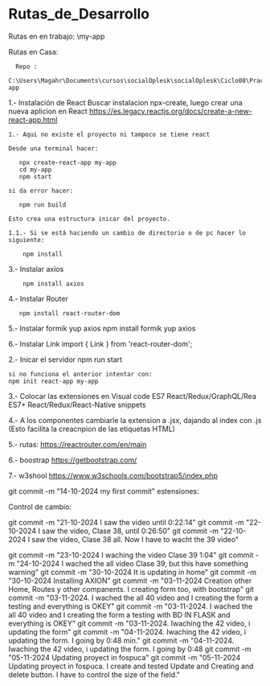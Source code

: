 # Rutas_de_Desarrollo

  Rutas en en trabajo:
     \my-app

          
  Rutas en Casa:
      
      Repo :
             C:\Users\Magahr\Documents\cursos\socialOplesk\socialOplesk\Ciclo08\Practicas\hacks\Hack_REACT_CRUD\Hack_REACT_CRUD_AWS\my-app
     
1.- Instalación de React
    Buscar instalacion npx-create, luego crear una nueva aplicion en React
    https://es.legacy.reactjs.org/docs/create-a-new-react-app.html

    1.- Aqui no existe el proyecto ni tampoco se tiene react

    Desde una terminal hacer:
   
       npx create-react-app my-app
       cd my-app
       npm start

    si da error hacer:

       npm run build

    Esto crea una estructura inicar del proyecto.

    1.1.- Si se está haciendo un cambio de directorio o de pc hacer lo siguiente:
         
        npm install


3.- Instalar axios
    
        npm install axios

4.- Instalar Router

       npm install react-router-dom

5.- Instalar formik yup axios
    npm install formik yup axios

6.- Instalar Link
    import { Link } from 'react-router-dom';

2.- Inicar el servidor
    npm run start

    si no funciona el anterior intentar con:
    npm init react-app my-app

3.- Colocar las extensiones en Visual code
    ES7 React/Redux/GraphQL/Rea
    ES7+ React/Redux/React-Native snippets

4.- A los componentes cambiarle la extension a .jsx, dajando al index con .js
    (Esto facilita la creacnpion de las etiquetas HTML)

5.- rutas:
    https://reactrouter.com/en/main

6.- boostrap
    https://getbootstrap.com/

7.- w3shool
    https://www.w3schools.com/bootstrap5/index.php
    
git commit -m "14-10-2024 my first commit" 
estensiones:

Control de cambio:

git commit -m "21-10-2024 I saw the video until 0:22:14"
git commit -m "22-10-2024 I saw the video, Clase 38, until 0:26:50"
git commit -m "22-10-2024 I saw the video, Clase 38 all. Now I have to wacht the 39 video"

git commit -m "23-10-2024 I waching the video Clase 39 1:04"
git commit -m "24-10-2024 I wached the all video Clase 39, but this have something warning"
git commit -m "30-10-2024 It is updating in home"
git commit -m "30-10-2024 Installing AXION"
git commit -m "03-11-2024 Creation other Home, Routes y other companents. I creating form too, with bootstrap"
git commit -m "03-11-2024. I wached the all 40 video and I creating the form a testing and everything is OKEY"
git commit -m "03-11-2024. I wached the all 40 video and I creating the form a testing with BD IN FLASK and everything is OKEY"
git commit -m "03-11-2024. Iwaching the 42 video, i updating the form"
git commit -m "04-11-2024. Iwaching the 42 video, i updating the form. I going by 0:48 min."
git commit -m "04-11-2024. Iwaching the 42 video, i updating the form. I going by 0:48 
git commit -m "05-11-2024 Updating proyect in fospuca"
git commit -m "05-11-2024 Updating proyect in fospuca. I create and tested Update and Creating and delete button. I have to control the size of the field."

